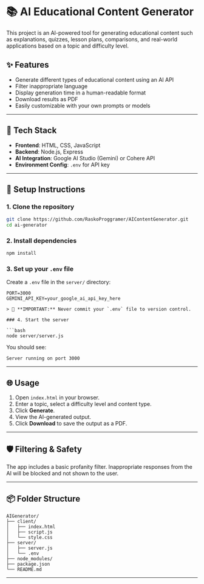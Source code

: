
# 📚 AI Educational Content Generator

This project is an AI-powered tool for generating educational content such as explanations, quizzes, lesson plans, comparisons, and real-world applications based on a topic and difficulty level.

## ✨ Features

- Generate different types of educational content using an AI API
- Filter inappropriate language
- Display generation time in a human-readable format
- Download results as PDF
- Easily customizable with your own prompts or models

---

## 🧰 Tech Stack

- **Frontend**: HTML, CSS, JavaScript
- **Backend**: Node.js, Express
- **AI Integration**: Google AI Studio (Gemini) or Cohere API
- **Environment Config**: `.env` for API key

---

## 🚀 Setup Instructions

### 1. Clone the repository

```bash
git clone https://github.com/RaskoProggramer/AIContentGenerator.git
cd ai-generator
```

### 2. Install dependencies

```bash
npm install
```

### 3. Set up your `.env` file

Create a `.env` file in the `server/` directory:

```
PORT=3000
GEMINI_API_KEY=your_google_ai_api_key_here

> 🛑 **IMPORTANT:** Never commit your `.env` file to version control.

### 4. Start the server

```bash
node server/server.js
```

You should see:

```
Server running on port 3000
```

---

## 🌐 Usage

1. Open `index.html` in your browser.
2. Enter a topic, select a difficulty level and content type.
3. Click **Generate**.
4. View the AI-generated output.
5. Click **Download** to save the output as a PDF.

---

## 🛡️ Filtering & Safety

The app includes a basic profanity filter. Inappropriate responses from the AI will be blocked and not shown to the user.

---

## 📦 Folder Structure

```
AIGenerator/
├── client/
│   ├── index.html
│   ├── script.js
│   └── style.css
├── server/
│   ├── server.js
│   └── .env
├── node_modules/
├── package.json
└── README.md
```

---
